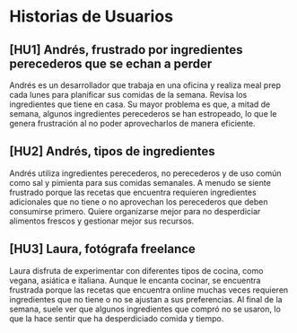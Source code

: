 # Historias de Usuarios

## [HU1] Andrés, frustrado por ingredientes perecederos que se echan a perder

Andrés es un desarrollador que trabaja en una oficina y realiza meal prep cada lunes para planificar sus comidas de la semana. Revisa los ingredientes que tiene en casa. Su mayor problema es que, a mitad de semana, algunos ingredientes perecederos se han estropeado, lo que le genera frustración al no poder aprovecharlos de manera eficiente.

## [HU2] Andrés, tipos de ingredientes

Andrés utiliza ingredientes perecederos, no perecederos y de uso común como sal y pimienta para sus comidas semanales. A menudo se siente frustrado porque las recetas que encuentra requieren ingredientes adicionales que no tiene o no aprovechan los perecederos que deben consumirse primero. Quiere organizarse mejor para no desperdiciar alimentos frescos y gestionar mejor sus recursos.

## [HU3] Laura, fotógrafa freelance

Laura disfruta de experimentar con diferentes tipos de cocina, como vegana, asiática e italiana. Aunque le encanta cocinar, se encuentra frustrada porque las recetas que encuentra online muchas veces requieren ingredientes que no tiene o no se ajustan a sus preferencias. Al final de la semana, suele ver que algunos ingredientes que compró no se usaron, lo que la hace sentir que ha desperdiciado comida y tiempo.